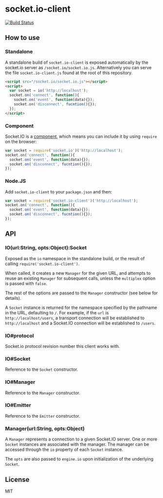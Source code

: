 
# socket.io-client

[![Build Status](https://secure.travis-ci.org/LearnBoost/socket.io-client.png)](http://travis-ci.org/LearnBoost/socket.io-client)

## How to use

### Standalone

  A standalone build of `socket.io-client` is exposed automatically by the
  socket.io server as `/socket.io/socket.io.js`. Alternatively you can
  serve the file `socket.io-client.js` found at the root of this repository.

  ```html
  <script src="/socket.io/socket.io.js"></script>
  <script>
    var socket = io('http://localhost');
    socket.on('connect', function(){
      socket.on('event', function(data){});
      socket.on('disconnect', fucntion(){});
    });
  </script>
  ```

### Component

  Socket.IO is a [component](http://github.com/component/component), which
  means you can include it by using `require` on the browser:

  ```js
  var socket = require('socket.io')('http://localhost');
  socket.on('connect', function(){
    socket.on('event', function(data){});
    socket.on('disconnect', fucntion(){});
  });
  ```

### Node.JS

  Add `socket.io-client` to your `package.json` and then:

  ```js
  var socket = require('socket.io-client')('http://localhost');
  socket.on('connect', function(){
    socket.on('event', function(data){});
    socket.on('disconnect', fucntion(){});
  });
  ```

## API

### IO(url:String, opts:Object):Socket

  Exposed as the `io` namespace in the standalone build, or the result
  of calling `require('socket.io-client')`.

  When called, it creates a new `Manager` for the given URL, and attempts
  to reuse an existing `Manager` for subsequent calls, unless the
  `multiplex` option is passed with `false`.

  The rest of the options are passed to the `Manager` constructor (see below
  for details).

  A `Socket` instance is returned for the namespace specified by the
  pathname in the URL, defaulting to `/`. For example, if the `url` is
  `http://localhost/users`, a transport connection will be established to
  `http://localhost` and a Socket.IO connection will be established to
  `/users`.

### IO#protocol

  Socket.io protocol revision number this client works with.

### IO#Socket

  Reference to the `Socket` constructor.

### IO#Manager

  Reference to the `Manager` constructor.

### IO#Emitter

  Reference to the `Emitter` constructor.

### Manager(url:String, opts:Object)

  A `Manager` represents a connection to a given Socket.IO server. One or
  more `Socket` instances are associated with the manager. The manager
  can be accessed through the `io` property of each `Socket` instance.

  The `opts` are also passed to `engine.io` upon initialization of the
  underlying `Socket`.

## License

MIT
